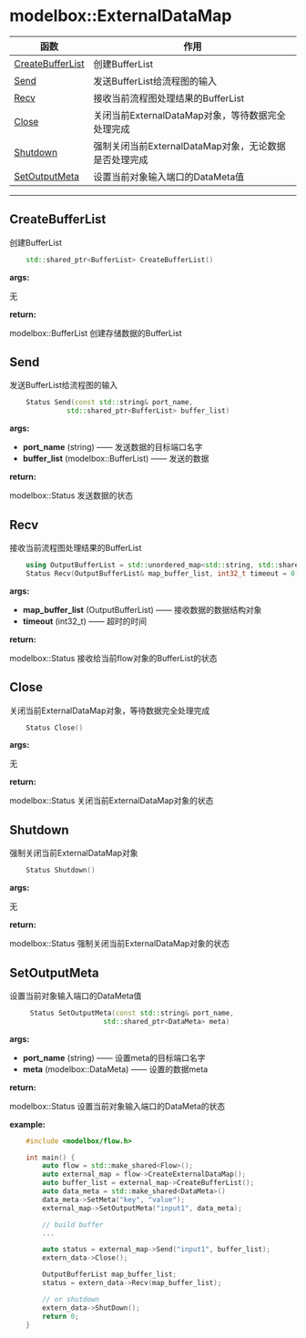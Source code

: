 # modelbox::ExternalDataMap

|函数|作用|
|-|-|
|[CreateBufferList](#CreateBufferList)|创建BufferList|
|[Send](#send)|发送BufferList给流程图的输入|
|[Recv](#recv)|接收当前流程图处理结果的BufferList|
|[Close](#close)|关闭当前ExternalDataMap对象，等待数据完全处理完成|
|[Shutdown](#shutdown)|强制关闭当前ExternalDataMap对象，无论数据是否处理完成|
|[SetOutputMeta](#setoutputmeta)|设置当前对象输入端口的DataMeta值|
---

## CreateBufferList

创建BufferList

```c++
    std::shared_ptr<BufferList> CreateBufferList()
```

**args:**  

无

**return:**  

modelbox::BufferList  创建存储数据的BufferList

## Send

发送BufferList给流程图的输入

```c++
    Status Send(const std::string& port_name,
              std::shared_ptr<BufferList> buffer_list)
```

**args:**  

* **port_name** (string) ——  发送数据的目标端口名字
* **buffer_list** (modelbox::BufferList) —— 发送的数据

**return:**  

modelbox::Status 发送数据的状态

## Recv

接收当前流程图处理结果的BufferList

```c++
    using OutputBufferList = std::unordered_map<std::string, std::shared_ptr<BufferList>>;
    Status Recv(OutputBufferList& map_buffer_list, int32_t timeout = 0)
```

**args:**  

* **map_buffer_list** (OutputBufferList) ——  接收数据的数据结构对象
* **timeout** (int32_t) —— 超时的时间

**return:**  

modelbox::Status 接收给当前flow对象的BufferList的状态

## Close

关闭当前ExternalDataMap对象，等待数据完全处理完成

```c++
    Status Close()
```

**args:**  

无

**return:**  

modelbox::Status 关闭当前ExternalDataMap对象的状态

## Shutdown

强制关闭当前ExternalDataMap对象

```c++
    Status Shutdown()
```

**args:**  

无

**return:**  

modelbox::Status 强制关闭当前ExternalDataMap对象的状态

## SetOutputMeta

设置当前对象输入端口的DataMeta值

```c++
     Status SetOutputMeta(const std::string& port_name,
                       std::shared_ptr<DataMeta> meta)
```

**args:**  

* **port_name** (string) ——  设置meta的目标端口名字
* **meta** (modelbox::DataMeta) —— 设置的数据meta

**return:**  

modelbox::Status 设置当前对象输入端口的DataMeta的状态

**example:**  

```c++
    #include <modelbox/flow.h>

    int main() {
        auto flow = std::make_shared<Flow>();
        auto external_map = flow->CreateExternalDataMap();
        auto buffer_list = external_map->CreateBufferList();
        auto data_meta = std::make_shared<DataMeta>()
        data_meta->SetMeta("key", "value");
        external_map->SetOutputMeta("input1", data_meta);

        // build buffer
        ...

        auto status = external_map->Send("input1", buffer_list);
        extern_data->Close();

        OutputBufferList map_buffer_list;
        status = extern_data->Recv(map_buffer_list);

        // or shutdown
        extern_data->ShutDown();
        return 0;
    }

```
